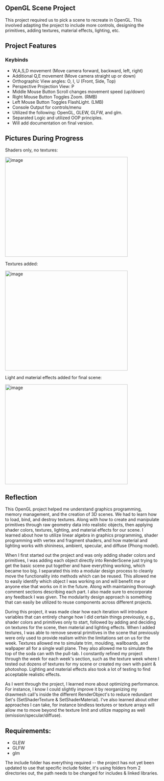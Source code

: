 ## OpenGL Scene Project

This project required us to pick a scene to recreate in OpenGL. This involved adapting the project to include more controls, designing the primitives, adding textures, material effects, lighting, etc.


## Project Features
### Keybinds
* W,A,S,D movement (Move camera forward, backward, left, right)
* Additional Q,E movement (Move camera straight up or down)
* Orthographic View angles: O, I, U (Front, Side, Top)
* Perspective Projection View: P
* Middle Mouse Button Scroll changes movement speed (up/down)
* Right Mouse Button Toggles Zoom. (RMB)
* Left Mouse Button Toggles FlashLight. (LMB)
* Console Output for controls/menu
* Utilized the following: OpenGL, GLEW, GLFW, and glm.
* Separated Logic and utilized OOP principles. 
* Will add documentation on final version.


## Pictures During Progress

   
Shaders only, no textures:

<img width="400" height="325" alt="image" src="https://github.com/user-attachments/assets/16b12b4b-6c24-402b-aa68-de01171cc6f5" />


Textures added:


<img width="400" height="325" alt="image" src="https://github.com/user-attachments/assets/3f3a9e2e-61dc-4cc9-a26e-f471f48107a2" />


Light and material effects added for final scene:

<img width="400" height="325" alt="image" src="https://github.com/user-attachments/assets/1bbb0cfb-2670-4dd7-85b9-980f000b9b39" />




## Reflection

This OpenGL project helped me understand graphics programming, memory management, and the creation of 3D scenes. We had to learn how to load, bind, and destroy textures. Along with how to create and manipulate primitives through raw geometry data into realistic objects, then applying shader colors, textures, lighting, and material effects for our scene. I learned about how to utilize linear algebra in graphics programming, shader programming with vertex and fragment shaders, and how material and lighting works with shininess, ambient, specular, and diffuse (Phong model).

When I first started out the project and was only adding shader colors and primitives, I was adding each object directly into RenderScene just trying to get the basic scene put together and have everything working, which became too big. I separated this into a modular design process to cleanly move the functionality into methods which can be reused. This allowed me to easily identify which object I was working on and will benefit me or anyone else that works on it in the future. Along with maintaining thorough comment sections describing each part. I also made sure to encorporate any feedback I was given. The modularity design approach is something that can easily be utilized to reuse components across different projects.

During this project, it was made clear how each iteration will introduce variables that can entirely change how I did certain things previously, e.g., shader colors and primitives only to start, followed by adding and deciding on textures for the scene, then material and lighting effects. When I added textures, I was able to remove several primitives in the scene that previously were only used to provide realism within the limitations set on us for the week. Textures allowed me to simulate trim, moulding, wallboards, and wallpaper all for a single wall plane. They also allowed me to simulate the top of the soda can with the pull-tab. I constantly refined my project through the week for each week's section, such as the texture week where I tested out dozens of textures for my scene or created my own with paint & photoshop. Lighting and material effects also took a lot of testing to find acceptable realistic effects.

As I went through the project, I learned more about optimizing performance. For instance, I know I could slightly improve it by reorganizing my drawmesh call's inside the different RenderObject's to reduce redundant Set's (SetShaderTexture & SetShaderMaterial). I've also learned about other approaches I can take, for instance bindless textures or texture arrays will allow me to move beyond the texture limit and utilize mapping as well (emission/specular/diffuse). 


## Requirements:
* GLEW
* GLFW
* glm

The include folder has everything required -- the project has not yet been updated to use that specific include folder, it's using folders from 2 directories out, the path needs to be changed for includes & linked libraries. 
